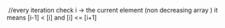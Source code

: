 ​
//every iteration check
i -> the current element
(non decreasing array ) it means  [i-1] < [i] and [i] <= [i+1]
​
​